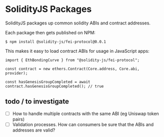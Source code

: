 # SolidityJS Packages

SolidityJS packages up common solidity ABIs and contract addresses.

Each package then gets published on NPM:

    $ npm install @solidity-js/fei-protocol@0.0.1

This makes it easy to load contract ABIs for usage in JavaScript apps:

    import { EthBondingCurve } from "@solidity-js/fei-protocol";

    const contract = new ethers.Contract(Core.address, Core.abi, provider);

    const hasGenesisGroupCompleted = await contract.hasGenesisGroupCompleted(); // true

## todo / to investigate

- [ ] How to handle multiple contracts with the same ABI (eg Uniswap token pairs)
- [ ] Validation processes. How can consumers be sure that the ABIs and addresses are valid?
